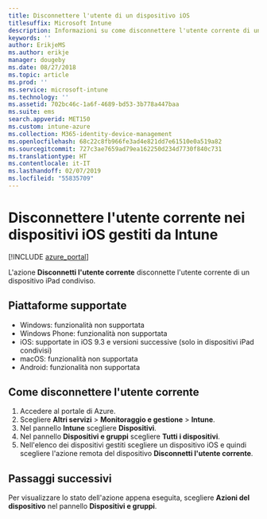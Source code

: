 ```yaml
---
title: Disconnettere l'utente di un dispositivo iOS
titlesuffix: Microsoft Intune
description: Informazioni su come disconnettere l'utente corrente di un dispositivo iOS con Intune."
keywords: ''
author: ErikjeMS
ms.author: erikje
manager: dougeby
ms.date: 08/27/2018
ms.topic: article
ms.prod: ''
ms.service: microsoft-intune
ms.technology: ''
ms.assetid: 702bc46c-1a6f-4689-bd53-3b778a447baa
ms.suite: ems
search.appverid: MET150
ms.custom: intune-azure
ms.collection: M365-identity-device-management
ms.openlocfilehash: 68c22c8fb966fe3ad4e821dd7e61510e0a519a82
ms.sourcegitcommit: 727c3ae7659ad79ea162250d234d7730f840c731
ms.translationtype: HT
ms.contentlocale: it-IT
ms.lasthandoff: 02/07/2019
ms.locfileid: "55835709"
---
```

# <a name="logout-the-current-user-on-intune-managed-ios-devices"></a>Disconnettere l'utente corrente nei dispositivi iOS gestiti da Intune


[!INCLUDE [azure_portal](./includes/azure_portal.md)]

L'azione **Disconnetti l'utente corrente** disconnette l'utente corrente di un dispositivo iPad condiviso. 

## <a name="supported-platforms"></a>Piattaforme supportate

- Windows: funzionalità non supportata
- Windows Phone: funzionalità non supportata
- iOS: supportate in iOS 9.3 e versioni successive (solo in dispositivi iPad condivisi)
- macOS: funzionalità non supportata
- Android: funzionalità non supportata

## <a name="how-to-log-out-the-current-user"></a>Come disconnettere l'utente corrente

1.  Accedere al portale di Azure.
2.  Scegliere **Altri servizi** > **Monitoraggio e gestione** > **Intune**.
3.  Nel pannello **Intune** scegliere **Dispositivi**.
4.  Nel pannello **Dispositivi e gruppi** scegliere **Tutti i dispositivi**.
5.  Nell'elenco dei dispositivi gestiti scegliere un dispositivo iOS e quindi scegliere l'azione remota del dispositivo **Disconnetti l'utente corrente**.

## <a name="next-steps"></a>Passaggi successivi

Per visualizzare lo stato dell'azione appena eseguita, scegliere **Azioni del dispositivo** nel pannello **Dispositivi e gruppi**.
